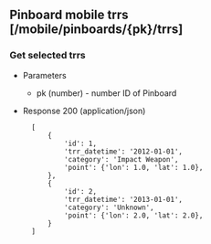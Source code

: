 ## Pinboard mobile trrs [/mobile/pinboards/{pk}/trrs]

### Get selected trrs

+ Parameters
    + pk (number) - number ID of Pinboard

+ Response 200 (application/json)

        [
            {
                'id': 1,
                'trr_datetime': '2012-01-01',
                'category': 'Impact Weapon',
                'point': {'lon': 1.0, 'lat': 1.0},
            },
            {
                'id': 2,
                'trr_datetime': '2013-01-01',
                'category': 'Unknown',
                'point': {'lon': 2.0, 'lat': 2.0},
            }
        ]
